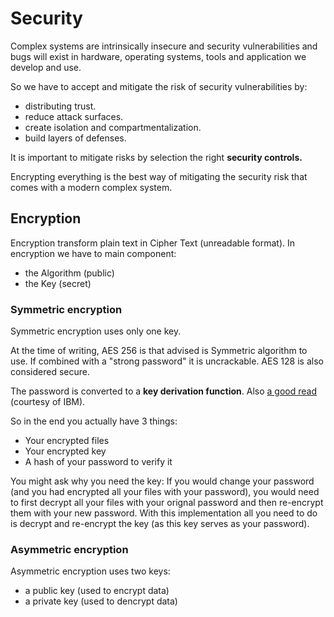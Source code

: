 # Security

Complex systems are intrinsically insecure and security vulnerabilities and bugs will exist in hardware, operating systems, tools and application we develop and use.

So we have to accept and mitigate the risk of security vulnerabilities by:

* distributing trust.
* reduce attack surfaces.
* create isolation and compartmentalization.
* build layers of defenses.

It is important to mitigate risks by selection the right **security controls.**

Encrypting everything is the best way of mitigating the security risk that comes with a modern complex system. 

## Encryption

Encryption transform plain text in Cipher Text \(unreadable format\). In encryption we have to main component: 

* the Algorithm \(public\)
* the Key \(secret\)

### Symmetric encryption

Symmetric encryption uses only one key.

At the time of writing, AES 256 is that advised is Symmetric algorithm to use. If combined with a "strong password" it is uncrackable. AES 128 is also considered secure.

The password is converted to a **key derivation function**. Also [a good read](http://pic.dhe.ibm.com/infocenter/initiate/v9r5/index.jsp?topic=/com.ibm.einstall.doc/topics/t_einstall_GenerateAESkey.html) \(courtesy of IBM\).

So in the end you actually have 3 things:

* Your encrypted files
* Your encrypted key
* A hash of your password to verify it

You might ask why you need the key: If you would change your password \(and you had encrypted all your files with your password\), you would need to first decrypt all your files with your orignal password and then re-encrypt them with your new password. With this implementation all you need to do is decrypt and re-encrypt the key \(as this key serves as your password\).

### Asymmetric encryption

Asymmetric encryption uses two keys: 

* a public key \(used to encrypt data\)
* a private key \(used to dencrypt data\)





